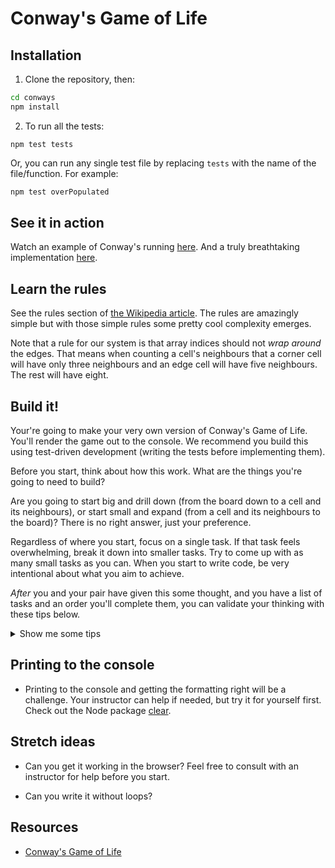 # Conway's Game of Life

## Installation

1. Clone the repository, then:

  ```sh
  cd conways
  npm install
  ```

2. To run all the tests:

  ```shell
  npm test tests
  ```

  Or, you can run any single test file by replacing `tests` with the name of the file/function. For example:

  ```sh
  npm test overPopulated
  ```


## See it in action

Watch an example of Conway's running [here](http://pmav.eu/stuff/javascript-game-of-life-v3.1.1/). And a truly breathtaking implementation [here](https://copy.sh/life/?gist=f3413564b1fa9c69f2bad4b0400b8090&step=512).


## Learn the rules

See the rules section of [the Wikipedia article](https://en.wikipedia.org/wiki/Conway%27s_Game_of_Life#Rules). The rules are amazingly simple but with those simple rules some pretty cool complexity emerges.

Note that a rule for our system is that array indices should not _wrap around_ the edges. That means when counting a cell's neighbours that a corner cell will have only three neighbours and an edge cell will have five neighbours. The rest will have eight.


## Build it!

Your're going to make your very own version of Conway's Game of Life. You'll render the game out to the console. We recommend you build this using test-driven development (writing the tests before implementing them).

Before you start, think about how this work. What are the things you're going to need to build? 

Are you going to start big and drill down (from the board down to a cell and its neighbours), or start small and expand (from a cell and its neighbours to the board)? There is no right answer, just your preference.

Regardless of where you start, focus on a single task. If that task feels overwhelming, break it down into smaller tasks. Try to come up with as many small tasks as you can. When you start to write code, be very intentional about what you aim to achieve.

_After_ you and your pair have given this some thought, and you have a list of tasks and an order you'll complete them, you can validate your thinking with these tips below.

<details>
  <summary>Show me some tips</summary>

  These are some of the tasks you'll need to complete (in no particular order). Don't show more details until you have opinion about how you'll accomplish a specific task.

  * **creating a board**

    <details>
      <summary>Show more details</summary>

      There are a couple of ways you can approach this. The most common is to use an array of arrays to create a matrix of rows and columns. Each item in the inner array is an object that represents a cell. The other way is to use a single long array. Each approach has advantages and disadvantages. With the matrix you'll have nested loops (outer loop being rows and inner loop being columns), but you'll be able to reference a cell with row/col (x/y) coordinates. Using a single array means you won't have nested arrays, but you'll have to calculate the location of every cell using the size of the board.

      You will either want to start with a specific board state or a random board. While you're creating the cells of the board, you should have a function that either a random value or a predefined one. If you want to use a predefined one, you might consider hard coding the matrix into its own file and importing (requiring) it.

    </details>

  * **displaying a board (in a loop)**

    <details>
      <summary>Show more details</summary>

      You need to loop over each of the cells, but you can decide to print a row at a time with `console.log` or each cell using `process.stdout.write`. If you use `stdout`, you can use `\n` to end a line.

    </details>

  * **determining if a cell is on an edge**

    <details>
      <summary>Show more details</summary>

      The first row is 0. So if you decrement the row of any cell and it is less than 0, you know the cell is on the top edge. The same is true for the first column. To determine if a cell is on the right or bottom edge, you'll need to know the size of the board. If the board isn't square, you'll need the wiidth and height of the board.

    </details>

  * **counting the number of neighbours that are alive**

    <details>
      <summary>Show more details</summary>

      This is just a matter of looping over all of the neighbours and checking their state. 

    </details>

  * **getting a list of all of the neighbours of a cell**

    <details>
      <summary>Show more details</summary>

      To do this you're going to need to know if the cell in question is on an edge because this will determine how many neighbours it has. One approach is to increment and decrement the row and column of the current cell and determine if it is valid based on the size of the board. If it's valid, it's a neighbour.

    </details>

  * **determining the next state of a cell based on its neighbours**

    <details>
      <summary>Show more details</summary>

      To know the next state of the cell, you need to know how many alive neighbours it has. You'll also need a function that can return the next state based on the number of alive neighbours.

    </details>

</details>


## Printing to the console

* Printing to the console and getting the formatting right will be a challenge. Your instructor can help if needed, but try it for yourself first. Check out the Node package [clear](https://www.npmjs.com/package/clear).


## Stretch ideas

* Can you get it working in the browser? Feel free to consult with an instructor for help before you start.

* Can you write it without loops?


## Resources

* [Conway's Game of Life](https://en.wikipedia.org/wiki/Conway%27s_Game_of_Life)

